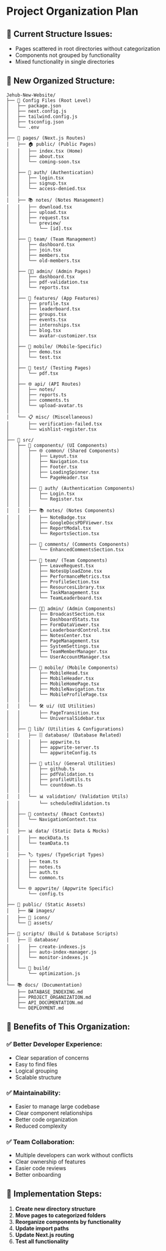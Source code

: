# Project Organization Plan

## 🎯 **Current Structure Issues:**
- Pages scattered in root directories without categorization
- Components not grouped by functionality
- Mixed functionality in single directories

## 📁 **New Organized Structure:**

```
Jehub-New-Website/
├── 📄 Config Files (Root Level)
│   ├── package.json
│   ├── next.config.js
│   ├── tailwind.config.js
│   ├── tsconfig.json
│   └── .env
│
├── 📑 pages/ (Next.js Routes)
│   ├── 🏠 public/ (Public Pages)
│   │   ├── index.tsx (Home)
│   │   ├── about.tsx
│   │   └── coming-soon.tsx
│   │
│   ├── 👤 auth/ (Authentication)
│   │   ├── login.tsx
│   │   ├── signup.tsx
│   │   └── access-denied.tsx
│   │
│   ├── 📚 notes/ (Notes Management)
│   │   ├── download.tsx
│   │   ├── upload.tsx
│   │   ├── request.tsx
│   │   └── preview/
│   │       └── [id].tsx
│   │
│   ├── 👥 team/ (Team Management)
│   │   ├── dashboard.tsx
│   │   ├── join.tsx
│   │   ├── members.tsx
│   │   └── old-members.tsx
│   │
│   ├── 👨‍💼 admin/ (Admin Pages)
│   │   ├── dashboard.tsx
│   │   ├── pdf-validation.tsx
│   │   └── reports.tsx
│   │
│   ├── 📱 features/ (App Features)
│   │   ├── profile.tsx
│   │   ├── leaderboard.tsx
│   │   ├── groups.tsx
│   │   ├── events.tsx
│   │   ├── internships.tsx
│   │   ├── blog.tsx
│   │   └── avatar-customizer.tsx
│   │
│   ├── 📱 mobile/ (Mobile-Specific)
│   │   ├── demo.tsx
│   │   └── test.tsx
│   │
│   ├── 🔧 test/ (Testing Pages)
│   │   └── pdf.tsx
│   │
│   ├── 🌐 api/ (API Routes)
│   │   ├── notes/
│   │   ├── reports.ts
│   │   ├── comments.ts
│   │   └── upload-avatar.ts
│   │
│   └── 📋 misc/ (Miscellaneous)
│       ├── verification-failed.tsx
│       └── wishlist-register.tsx
│
├── 🧩 src/
│   ├── 🎨 components/ (UI Components)
│   │   ├── 🌐 common/ (Shared Components)
│   │   │   ├── Layout.tsx
│   │   │   ├── Navigation.tsx
│   │   │   ├── Footer.tsx
│   │   │   ├── LoadingSpinner.tsx
│   │   │   └── PageHeader.tsx
│   │   │
│   │   ├── 🔐 auth/ (Authentication Components)
│   │   │   ├── Login.tsx
│   │   │   └── Register.tsx
│   │   │
│   │   ├── 📚 notes/ (Notes Components)
│   │   │   ├── NoteBadge.tsx
│   │   │   ├── GoogleDocsPDFViewer.tsx
│   │   │   ├── ReportModal.tsx
│   │   │   └── ReportsSection.tsx
│   │   │
│   │   ├── 💬 comments/ (Comments Components)
│   │   │   └── EnhancedCommentsSection.tsx
│   │   │
│   │   ├── 👥 team/ (Team Components)
│   │   │   ├── LeaveRequest.tsx
│   │   │   ├── NotesUploadZone.tsx
│   │   │   ├── PerformanceMetrics.tsx
│   │   │   ├── ProfileSection.tsx
│   │   │   ├── ResourcesLibrary.tsx
│   │   │   ├── TaskManagement.tsx
│   │   │   └── TeamLeaderboard.tsx
│   │   │
│   │   ├── 👨‍💼 admin/ (Admin Components)
│   │   │   ├── BroadcastSection.tsx
│   │   │   ├── DashboardStats.tsx
│   │   │   ├── FormDataViewer.tsx
│   │   │   ├── LeaderboardControl.tsx
│   │   │   ├── NotesCenter.tsx
│   │   │   ├── PageManagement.tsx
│   │   │   ├── SystemSettings.tsx
│   │   │   ├── TeamMemberManager.tsx
│   │   │   └── UserAccountManager.tsx
│   │   │
│   │   ├── 📱 mobile/ (Mobile Components)
│   │   │   ├── MobileHead.tsx
│   │   │   ├── MobileHeader.tsx
│   │   │   ├── MobileHomePage.tsx
│   │   │   ├── MobileNavigation.tsx
│   │   │   └── MobileProfilePage.tsx
│   │   │
│   │   └── 🛠️ ui/ (UI Utilities)
│   │       ├── PageTransition.tsx
│   │       └── UniversalSidebar.tsx
│   │
│   ├── 🔧 lib/ (Utilities & Configurations)
│   │   ├── 🗄️ database/ (Database Related)
│   │   │   ├── appwrite.ts
│   │   │   ├── appwrite-server.ts
│   │   │   └── appwriteConfig.ts
│   │   │
│   │   ├── 🔧 utils/ (General Utilities)
│   │   │   ├── github.ts
│   │   │   ├── pdfValidation.ts
│   │   │   ├── profileUtils.ts
│   │   │   └── countdown.ts
│   │   │
│   │   └── 📊 validation/ (Validation Utils)
│   │       └── scheduledValidation.ts
│   │
│   ├── 🎯 contexts/ (React Contexts)
│   │   └── NavigationContext.tsx
│   │
│   ├── 📊 data/ (Static Data & Mocks)
│   │   ├── mockData.ts
│   │   └── teamData.ts
│   │
│   ├── 🏷️ types/ (TypeScript Types)
│   │   ├── team.ts
│   │   ├── notes.ts
│   │   ├── auth.ts
│   │   └── common.ts
│   │
│   └── 🌐 appwrite/ (Appwrite Specific)
│       └── config.ts
│
├── 🎨 public/ (Static Assets)
│   ├── 🖼️ images/
│   ├── 📄 icons/
│   └── 📁 assets/
│
├── 📜 scripts/ (Build & Database Scripts)
│   ├── 🗄️ database/
│   │   ├── create-indexes.js
│   │   ├── auto-index-manager.js
│   │   └── monitor-indexes.js
│   │
│   └── 🔧 build/
│       └── optimization.js
│
└── 📚 docs/ (Documentation)
    ├── DATABASE_INDEXING.md
    ├── PROJECT_ORGANIZATION.md
    ├── API_DOCUMENTATION.md
    └── DEPLOYMENT.md
```

## 🎯 **Benefits of This Organization:**

### ✅ **Better Developer Experience:**
- Clear separation of concerns
- Easy to find files
- Logical grouping
- Scalable structure

### ✅ **Maintainability:**
- Easier to manage large codebase
- Clear component relationships
- Better code organization
- Reduced complexity

### ✅ **Team Collaboration:**
- Multiple developers can work without conflicts
- Clear ownership of features
- Easier code reviews
- Better onboarding

## 🚀 **Implementation Steps:**

1. **Create new directory structure**
2. **Move pages to categorized folders**
3. **Reorganize components by functionality**
4. **Update import paths**
5. **Update Next.js routing**
6. **Test all functionality**

